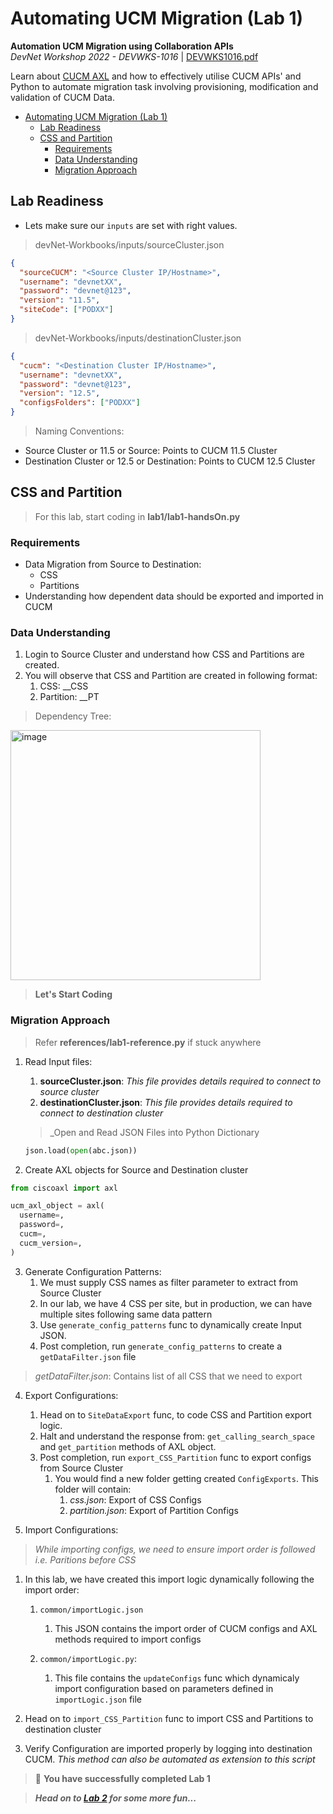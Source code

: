 # Automating UCM Migration (Lab 1)
**Automation UCM Migration using Collaboration APIs**  
*DevNet Workshop 2022 - DEVWKS-1016* | [DEVWKS1016.pdf](https://github.com/CXC-PS-Collab/UCM-Data-Migration/files/8893025/DEVWKS1016.pdf)

Learn about [CUCM AXL](https://developer.cisco.com/docs/axl-developer-guide/) and how to effectively utilise CUCM APIs' and Python to automate migration task involving provisioning, modification and validation of CUCM Data.



- [Automating UCM Migration (Lab 1)](#automating-ucm-migration-lab-1)
  - [Lab Readiness](#lab-readiness)
  - [CSS and Partition](#css-and-partition)
    - [Requirements](#requirements)
    - [Data Understanding](#data-understanding)
    - [Migration Approach](#migration-approach)


## Lab Readiness

- Lets make sure our `inputs` are set with right values.
 > devNet-Workbooks/inputs/sourceCluster.json
  ```json
  {
    "sourceCUCM": "<Source Cluster IP/Hostname>",
    "username": "devnetXX",
    "password": "devnet@123",
    "version": "11.5",
    "siteCode": ["PODXX"]
  }
  ```
  > devNet-Workbooks/inputs/destinationCluster.json
  ```json
  {
    "cucm": "<Destination Cluster IP/Hostname>",
    "username": "devnetXX",
    "password": "devnet@123",
    "version": "12.5",
    "configsFolders": ["PODXX"]
  }
  ```
  > Naming Conventions:
  - Source Cluster or 11.5 or Source: Points to CUCM 11.5 Cluster
  - Destination Cluster or 12.5 or Destination: Points to CUCM 12.5 Cluster

## CSS and Partition

> For this lab, start coding in **lab1/lab1-handsOn.py**

### Requirements

- Data Migration from Source to Destination:
  - CSS
  - Partitions
- Understanding how dependent data should be exported and imported in CUCM

### Data Understanding
1. Login to Source Cluster and understand how CSS and Partitions are created.
2. You will observe that CSS and Partition are created in following format:
   1. CSS: <siteCode>_<type>_CSS
   2. Partition: <siteCode>_<type>_PT

> Dependency Tree:
<img width="400" alt="image" src="https://user-images.githubusercontent.com/40081345/169704271-1393ef1d-c8be-430f-baa2-7a7ca8acde67.png">


> **Let's Start Coding**

### Migration Approach
> Refer **references/lab1-reference.py** if stuck anywhere

1. Read Input files:
   1. **sourceCluster.json**: _This file provides details required to connect to source cluster_ 
   2. **destinationCluster.json**: _This file provides details required to connect to destination cluster_

    > _Open and Read JSON Files into Python Dictionary
    ```python
    json.load(open(abc.json))
    ```

2. Create AXL objects for Source and Destination cluster
   
  ```python
  from ciscoaxl import axl

  ucm_axl_object = axl(
    username=,
    password=,
    cucm=,
    cucm_version=,
  )
  ```
3. Generate Configuration Patterns:
   1. We must supply CSS names as filter parameter to extract from Source Cluster
   2. In our lab, we have 4 CSS per site, but in production, we can have multiple sites following same data pattern
   3. Use `generate_config_patterns` func to dynamically create Input JSON. 
   4. Post completion, run `generate_config_patterns` to create a `getDataFilter.json` file

> _getDataFilter.json_: Contains list of all CSS that we need to export

4. Export Configurations:
   1. Head on to `SiteDataExport` func, to code CSS and Partition export logic. 
   2. Halt and understand the response from: `get_calling_search_space` and `get_partition` methods of AXL object.
   3. Post completion, run `export_CSS_Partition` func to export configs from Source Cluster
      1. You would find a new folder getting created `ConfigExports`. This folder will contain:
         1. *css.json*: Export of CSS Configs
         2. *partition.json*: Export of Partition Configs

5. Import Configurations:
  > _While importing configs, we need to ensure import order is followed i.e. Paritions before CSS_

   1. In this lab, we have created this import logic dynamically following the import order:
      1. `common/importLogic.json`
         1. This JSON contains the import order of CUCM configs and AXL methods required to import configs
   
      2. `common/importLogic.py`: 
         1. This file contains the `updateConfigs` func which dynamicaly import configuration based on parameters defined in `importLogic.json` file
   
   2. Head on to `import_CSS_Partition` func to import CSS and Partitions to destination cluster

6. Verify Configuration are imported properly by logging into destination CUCM. _This method can also be automated as extension to this script_


> 🥁 **You have successfully completed Lab 1**

> **_Head on to [Lab 2](link.com) for some more fun..._**
